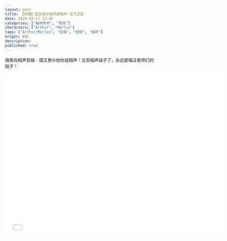 ```yaml
---
layout: post
title: 【亚梅】国王男仆给你讲相声-当下之症
date: 2020-09-17 13:48
categories: ["梅林传奇", "视频"]
characters: ["Arthur", "Merlin"]
tags: ["Arthur/Merlin", "亚梅", "视频", "相声"]
origin: B站
description: 
published: true
---
```


搞笑向相声剪辑 - 国王男仆给你说相声！又剪相声段子了，永远爱喵汪老师们的段子！

<iframe width="720" height="540" src="//player.bilibili.com/player.html?aid=584590543&bvid=BV1wz4y1Z7NC&cid=236361039&page=1" scrolling="no" border="0" frameborder="no" framespacing="0" allowfullscreen="true"> </iframe>
